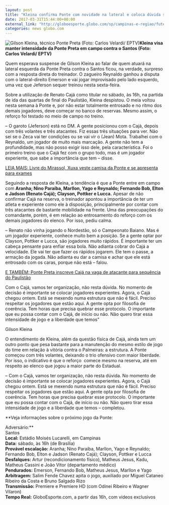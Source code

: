 ```yaml
---
layout: post
title: "Kleina confirma Ponte com novidade na lateral e coloca dúvida sobre Cajá"
date: 2017-03-31T15:44:00+00:00
external_link: "http://globoesporte.globo.com/sp/campinas-e-regiao/futebol/times/ponte-preta/noticia/2017/03/kleina-confirma-ponte-com-novidade-na-lateral-e-coloca-duvida-sobre-caja.html"
categories: news globo.com
---
```

 ![Gilson Kleina, técnico Ponte Preta (Foto: Carlos Velardi/ EPTV)](http://s2.glbimg.com/vj7-ArGud7obiKYA_TrrwkPYL28=/265x0:846x581/300x300/s.glbimg.com/es/ge/f/original/2017/03/29/kleina.3.jpg "Gilson Kleina, técnico Ponte Preta (Foto: Carlos Velardi/ EPTV)")**Kleina visa manter intensidade da Ponte Preta em campo contra o Santos (Foto: Carlos Velardi/ EPTV)**

Quem esperava suspense de Gilson Kleina ao falar de quem atuará na lateral esquerda da Ponte Preta contra o Santos ficou, na verdade, surpreso com a resposta direta do treinador. O zagueiro Reynaldo ganhou a disputa com o lateral-direito Emerson e vai jogar improvisado pelo lado esquerdo, uma vez que Jeferson sequer treinou nesta sexta-feira.

Sobre a utilização de Renato Cajá como titular no sábado, às 16h, na partida de ida das quartas de final do Paulistão, Kleina despistou. O meia voltou nesta semana à Ponte e, por não estar totalmente entrosado e no ritmo dos demais jogadores, deve começar no banco de reservas. Mesmo assim, o reforço foi testado no meio de campo no treino.  
  
– O garoto (Jeferson) está no DM. A gente posicionou com o Cajá, depois com três volantes e três atacantes. Fiz essas três situações para ver. Não sei se o Zeca vai ter condições ou se vai vir o (Jean) Mota. Trabalhei com o Reynaldo, um jogador de muito mais marcação. A gente não tem a profundidade, mas não posso exigir isso dele, pela característica. Foi o primeiro treino que o Cajá fez com o grupo todo, mas é um jogador experiente, que sabe a importância que tem – disse.

[LEIA MAIS: Livre do Mirassol, Xuxa veste camisa da Ponte e se apresenta para exames](http://globoesporte.globo.com/sp/campinas-e-regiao/futebol/times/ponte-preta/noticia/2017/03/livre-do-mirassol-xuxa-veste-camisa-da-ponte-e-se-apresenta-para-exames.html)

Seguindo a resposta de Kleina, a tendência é que a Ponte entre em campo com **Aranha; Nino Paraíba, Marllon, Yago e Reynaldo; Fernando Bob, Elton e Jadson (Renato Cajá); Clayson, Pottker e Lucca.** Apesar de não confirmar Cajá na reserva, o treinador apontou a importância de ter um atleta e experiente como ele à disposição, principalmente por contar com três atacantes de bastante mobilidade na frente. Uma das preocupações do comandante, porém, é em relação ao entrosamento do reforço com os demais jogadores do elenco. Por isso, pediu calma.   
  
– Renato não vinha jogando o Nordestão, só o Campeonato Baiano. Mas é um jogador experiente, conhece muito bem a posição. Se a gente optar por Clayson, Pottker e Lucca, são jogadores muito rápidos. É importante ter um cabeça pensante para enfiar essa bola. Não adianta cobrar do Cajá a velocidade. Ele vai ter que fazer os rápidos jogarem. Ele tem o passe, a armação da jogada. Não adianta eu dar a camisa e achar que ele está entrosado com os caras, porque não está – falou.

[E TAMBÉM:&nbsp;Ponte Preta inscreve Cajá na vaga de atacante para sequência do Paulistão](http://globoesporte.globo.com/sp/campinas-e-regiao/futebol/times/ponte-preta/noticia/2017/03/ponte-preta-inscreve-caja-na-vaga-de-atacante-para-sequencia-do-paulistao.html)

Com o Cajá, vamos ter organização, não resta dúvida. No momento de decisão é importante se colocar jogadores experientes. Agora, o Cajá chegou ontem. Está se mexendo numa estrutura que não é fácil. Preciso respeitar os jogadores que estão aqui. A gente opta por filosofia de coerência. Tem horas que precisa quebrar esse protocolo. O importante que eu possa contar com o Cajá, de início ou não. Não quero tirar essa intensidade de jogo e a liberdade que temos"  

Gilson Kleina  

O entendimento de Kleina, além da questão física de Cajá, ainda tem um outro ponto que pesa bastante para a manutenção do mesmo estilo de jogo do time em relação à vitória contra o Palmeiras: a estrutura. A Ponte começou com três volantes, deixando o trio ofensivo com maior liberdade. Por isso, o indicativo é que o reforço&nbsp; comece mesmo na reserva, até em respeito ao elenco que jogou a maior parte do Estadual.  
  
– Com o Cajá, vamos ter organização, não resta dúvida. No momento de decisão é importante se colocar jogadores experientes. Agora, o Cajá chegou ontem. Está se mexendo numa estrutura que não é fácil. Preciso respeitar os jogadores que estão aqui. A gente opta por filosofia de coerência. Tem horas que precisa quebrar esse protocolo. O importante que eu possa contar com o Cajá, de início ou não. Não quero tirar essa intensidade de jogo e a liberdade que temos – completou.

**Veja informações sobre o próximo jogo da Ponte:  
  
Adversário:**  
  Santos  
**Local:** Estádio Moisés Lucarelli, em Campinas  
**Data:** sábado, às 16h (de Brasília)  
**Provável escalação:** Aranha; Nino Paraíba, Marllon, Yago e Reynaldo; Fernando Bob, Elton e Jadson (Renato Cajá); Clayson, Pottker e Lucca  
**Desfalques:** Artur (recondicionamento físico), Matheus Jesus, Kadu, Matheus Cassini e João Vitor (departamento médico)  
**Pendurados:** Emerson, Fernando Bob, Matheus Jesus, Marllon e Yago  
**Arbitragem:** Salim Fende Chavez apita o jogo, auxiliado por Miguel Cataneo Ribeiro da Costa e Bruno Salgado Rizo  
**Transmissão:** Premiere e Premiere HD (com Odinei Ribeiro e Wagner Vilaron)  
**Tempo Real:** GloboEsporte.com, a partir das 16h, com vídeos exclusivos


